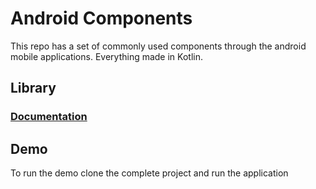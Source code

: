 # Android Components 
This repo has a set of commonly used components through the android mobile applications.
Everything made in Kotlin.

## Library
### [Documentation](./components/README.md)

## Demo
To run the demo clone the complete project and run the application
